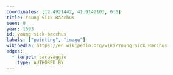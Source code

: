```yaml
---
coordinates: [12.4921442, 41.9142103, 0.0]
title: Young Sick Bacchus
seen: 0
year: 1593
id: young-sick-bacchus
labels: ["painting", "image"]
wikipedia: https://en.wikipedia.org/wiki/Young_Sick_Bacchus
edges:
  - target: caravaggio
    type: AUTHORED_BY
---
```

